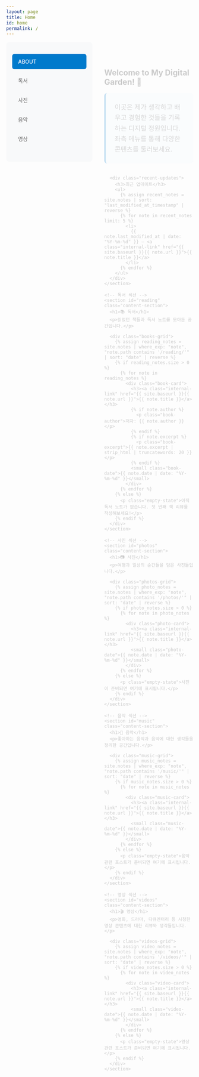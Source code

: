 ```yaml
---
layout: page
title: Home
id: home
permalink: /
---
```


<div class="main-container">
  <!-- 세로 메뉴 -->
  <nav class="sidebar-nav">
    <ul class="nav-menu">
      <li><a href="#about" class="nav-link active" data-section="about">ABOUT</a></li>
      <li><a href="#reading" class="nav-link" data-section="reading">독서</a></li>
      <li><a href="#photos" class="nav-link" data-section="photos">사진</a></li>
      <li><a href="#music" class="nav-link" data-section="music">음악</a></li>
      <li><a href="#videos" class="nav-link" data-section="videos">영상</a></li>
    </ul>
  </nav>

  <!-- 콘텐츠 영역 -->
  <main class="content-area">
    <!-- ABOUT 섹션 -->
    <section id="about" class="content-section active">
      <h1>Welcome to My Digital Garden! 🌱</h1>
      <p class="intro-text">
        이곳은 제가 생각하고 배우고 경험한 것들을 기록하는 디지털 정원입니다.
        좌측 메뉴를 통해 다양한 콘텐츠를 둘러보세요.
      </p>
      
      <div class="recent-updates">
        <h3>최근 업데이트</h3>
        <ul>
          {% assign recent_notes = site.notes | sort: "last_modified_at_timestamp" | reverse %}
          {% for note in recent_notes limit: 5 %}
            <li>
              {{ note.last_modified_at | date: "%Y-%m-%d" }} — <a class="internal-link" href="{{ site.baseurl }}{{ note.url }}">{{ note.title }}</a>
            </li>
          {% endfor %}
        </ul>
      </div>
    </section>

    <!-- 독서 섹션 -->
    <section id="reading" class="content-section">
      <h1>📚 독서</h1>
      <p>읽었던 책들과 독서 노트를 모아둔 공간입니다.</p>
      
      <div class="books-grid">
        {% assign reading_notes = site.notes | where_exp: "note", "note.path contains '/reading/'" | sort: "date" | reverse %}
        {% if reading_notes.size > 0 %}
          {% for note in reading_notes %}
            <div class="book-card">
              <h3><a class="internal-link" href="{{ site.baseurl }}{{ note.url }}">{{ note.title }}</a></h3>
              {% if note.author %}
                <p class="book-author">저자: {{ note.author }}</p>
              {% endif %}
              {% if note.excerpt %}
                <p class="book-excerpt">{{ note.excerpt | strip_html | truncatewords: 20 }}</p>
              {% endif %}
              <small class="book-date">{{ note.date | date: "%Y-%m-%d" }}</small>
            </div>
          {% endfor %}
        {% else %}
          <p class="empty-state">아직 독서 노트가 없습니다. 첫 번째 책 리뷰를 작성해보세요!</p>
        {% endif %}
      </div>
    </section>

    <!-- 사진 섹션 -->
    <section id="photos" class="content-section">
      <h1>📷 사진</h1>
      <p>여행과 일상의 순간들을 담은 사진들입니다.</p>
      
      <div class="photos-grid">
        {% assign photo_notes = site.notes | where_exp: "note", "note.path contains '/photos/'" | sort: "date" | reverse %}
        {% if photo_notes.size > 0 %}
          {% for note in photo_notes %}
            <div class="photo-card">
              <h3><a class="internal-link" href="{{ site.baseurl }}{{ note.url }}">{{ note.title }}</a></h3>
              <small class="photo-date">{{ note.date | date: "%Y-%m-%d" }}</small>
            </div>
          {% endfor %}
        {% else %}
          <p class="empty-state">사진이 준비되면 여기에 표시됩니다.</p>
        {% endif %}
      </div>
    </section>

    <!-- 음악 섹션 -->
    <section id="music" class="content-section">
      <h1>🎵 음악</h1>
      <p>좋아하는 음악과 음악에 대한 생각들을 정리한 공간입니다.</p>
      
      <div class="music-grid">
        {% assign music_notes = site.notes | where_exp: "note", "note.path contains '/music/'" | sort: "date" | reverse %}
        {% if music_notes.size > 0 %}
          {% for note in music_notes %}
            <div class="music-card">
              <h3><a class="internal-link" href="{{ site.baseurl }}{{ note.url }}">{{ note.title }}</a></h3>
              <small class="music-date">{{ note.date | date: "%Y-%m-%d" }}</small>
            </div>
          {% endfor %}
        {% else %}
          <p class="empty-state">음악 관련 포스트가 준비되면 여기에 표시됩니다.</p>
        {% endif %}
      </div>
    </section>

    <!-- 영상 섹션 -->
    <section id="videos" class="content-section">
      <h1>🎬 영상</h1>
      <p>영화, 드라마, 다큐멘터리 등 시청한 영상 콘텐츠에 대한 리뷰와 생각들입니다.</p>
      
      <div class="videos-grid">
        {% assign video_notes = site.notes | where_exp: "note", "note.path contains '/videos/'" | sort: "date" | reverse %}
        {% if video_notes.size > 0 %}
          {% for note in video_notes %}
            <div class="video-card">
              <h3><a class="internal-link" href="{{ site.baseurl }}{{ note.url }}">{{ note.title }}</a></h3>
              <small class="video-date">{{ note.date | date: "%Y-%m-%d" }}</small>
            </div>
          {% endfor %}
        {% else %}
          <p class="empty-state">영상 관련 포스트가 준비되면 여기에 표시됩니다.</p>
        {% endif %}
      </div>
    </section>
  </main>
</div>

<style>
  .main-container {
    display: flex;
    min-height: 100vh;
    gap: 2rem;
  }

  .sidebar-nav {
    width: 200px;
    flex-shrink: 0;
    padding: 2rem 1rem;
    background: #f8f9fa;
    border-radius: 8px;
    height: fit-content;
    position: sticky;
    top: 2rem;
  }

  .nav-menu {
    list-style: none;
    padding: 0;
    margin: 0;
  }

  .nav-menu li {
    margin-bottom: 0.5rem;
  }

  .nav-link {
    display: block;
    padding: 0.75rem 1rem;
    text-decoration: none;
    color: #666;
    border-radius: 6px;
    transition: all 0.2s ease;
    font-weight: 500;
  }

  .nav-link:hover {
    background: #e9ecef;
    color: #333;
    transform: translateX(4px);
  }

  .nav-link.active {
    background: #007acc;
    color: white;
  }

  .content-area {
    flex: 1;
    padding: 2rem 0;
  }

  .content-section {
    display: none;
    animation: fadeIn 0.3s ease;
  }

  .content-section.active {
    display: block;
  }

  @keyframes fadeIn {
    from { opacity: 0; transform: translateY(10px); }
    to { opacity: 1; transform: translateY(0); }
  }

  .intro-text {
    font-size: 1.1rem;
    line-height: 1.6;
    color: #555;
    margin-bottom: 2rem;
    padding: 1.5rem;
    background: #f0f8ff;
    border-radius: 8px;
    border-left: 4px solid #007acc;
  }

  .recent-updates {
    background: #fff;
    border: 1px solid #e9ecef;
    border-radius: 8px;
    padding: 1.5rem;
    margin-top: 2rem;
  }

  .recent-updates h3 {
    margin-top: 0;
    color: #333;
  }

  .books-grid, .photos-grid, .music-grid, .videos-grid {
    display: grid;
    grid-template-columns: repeat(auto-fill, minmax(300px, 1fr));
    gap: 1.5rem;
    margin-top: 2rem;
  }

  .book-card, .photo-card, .music-card, .video-card {
    background: #fff;
    border: 1px solid #e9ecef;
    border-radius: 8px;
    padding: 1.5rem;
    transition: transform 0.2s ease, box-shadow 0.2s ease;
  }

  .book-card:hover, .photo-card:hover, .music-card:hover, .video-card:hover {
    transform: translateY(-2px);
    box-shadow: 0 4px 12px rgba(0, 0, 0, 0.1);
  }

  .book-card h3, .photo-card h3, .music-card h3, .video-card h3 {
    margin-top: 0;
    margin-bottom: 0.5rem;
  }

  .book-author {
    color: #666;
    font-style: italic;
    margin-bottom: 0.5rem;
  }

  .book-excerpt {
    color: #777;
    font-size: 0.9rem;
    line-height: 1.5;
  }

  .book-date, .photo-date, .music-date, .video-date {
    color: #999;
    font-size: 0.8rem;
  }

  .empty-state {
    color: #999;
    font-style: italic;
    text-align: center;
    padding: 2rem;
    background: #f8f9fa;
    border-radius: 8px;
    border: 1px dashed #ddd;
  }

  .internal-link {
    color: #007acc;
    text-decoration: none;
  }

  .internal-link:hover {
    text-decoration: underline;
  }

  /* 반응형 디자인 */
  @media (max-width: 768px) {
    .main-container {
      flex-direction: column;
    }

    .sidebar-nav {
      width: 100%;
      position: static;
      margin-bottom: 2rem;
    }

    .nav-menu {
      display: flex;
      gap: 0.5rem;
      overflow-x: auto;
      padding-bottom: 0.5rem;
    }

    .nav-menu li {
      margin-bottom: 0;
      flex-shrink: 0;
    }

    .nav-link {
      white-space: nowrap;
    }

    .books-grid, .photos-grid, .music-grid, .videos-grid {
      grid-template-columns: 1fr;
    }
  }

  .wrapper {
    max-width: none;
    padding: 1rem;
  }
</style>

<script>
  document.addEventListener('DOMContentLoaded', function() {
    const navLinks = document.querySelectorAll('.nav-link');
    const sections = document.querySelectorAll('.content-section');

    navLinks.forEach(link => {
      link.addEventListener('click', function(e) {
        e.preventDefault();
        
        // 활성 링크 변경
        navLinks.forEach(l => l.classList.remove('active'));
        this.classList.add('active');
        
        // 활성 섹션 변경
        sections.forEach(s => s.classList.remove('active'));
        const targetSection = document.getElementById(this.dataset.section);
        if (targetSection) {
          targetSection.classList.add('active');
        }
      });
    });
  });
</script>